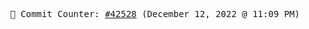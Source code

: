 <p align="center">
    <samp>
        📮 Commit Counter: <a href="https://github.com/Javascript-void0/Javascript-void0/commits/main">#42528</a> (December 12, 2022 @ 11:09 PM)
    </samp>
</p>